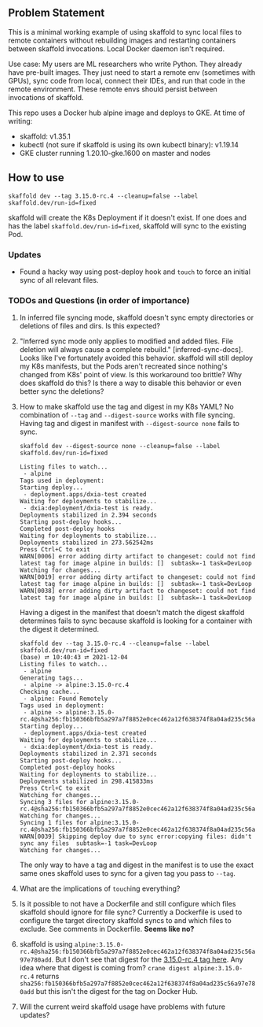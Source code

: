 ## Problem Statement

This is a minimal working example of using skaffold to sync local files to remote containers without rebuilding images
and restarting containers between skaffold invocations. Local Docker daemon isn't required.

Use case: My users are ML researchers who write Python. They already have pre-built images.
They just need to start a remote env (sometimes with GPUs), sync code from local, connect their
IDEs, and run that code in the remote environment. These remote envs should persist between
invocations of skaffold.

This repo uses a Docker hub alpine image and deploys to GKE. At time of writing:

* skaffold: v1.35.1
* kubectl (not sure if skaffold is using its own kubectl binary): v1.19.14
* GKE cluster running 1.20.10-gke.1600 on master and nodes

## How to use

`skaffold dev --tag 3.15.0-rc.4 --cleanup=false --label skaffold.dev/run-id=fixed`

skaffold will create the K8s Deployment if it doesn't exist. If one does and has the label `skaffold.dev/run-id=fixed`,
skaffold will sync to the existing Pod.

### Updates

* Found a hacky way using post-deploy hook and `touch` to force an initial sync of all relevant files.

### TODOs and Questions (in order of importance)

1. In inferred file syncing mode, skaffold doesn't sync empty directories or deletions of files and dirs. Is this expected?
2. "Inferred sync mode only applies to modified and added files. File deletion will always cause a complete
   rebuild." [inferred-sync-docs]. Looks like I've fortunately avoided this behavior. skaffold will still deploy my K8s
   manifests, but the Pods aren't recreated since nothing's changed from K8s' point of view. Is this workaround too
   brittle? Why does skaffold do this? Is there a way to disable this behavior or even better sync the deletions? 
3. How to make skaffold use the tag and digest in my K8s YAML? No combination of `--tag` and `--digest-source` works
   with file syncing. Having tag and digest in manifest with `--digest-source none` fails to sync.

   ```
   skaffold dev --digest-source none --cleanup=false --label skaffold.dev/run-id=fixed

   Listing files to watch...
    - alpine
   Tags used in deployment:
   Starting deploy...
    - deployment.apps/dxia-test created
   Waiting for deployments to stabilize...
    - dxia:deployment/dxia-test is ready.
   Deployments stabilized in 2.394 seconds
   Starting post-deploy hooks...
   Completed post-deploy hooks
   Waiting for deployments to stabilize...
   Deployments stabilized in 273.562542ms
   Press Ctrl+C to exit
   WARN[0006] error adding dirty artifact to changeset: could not find latest tag for image alpine in builds: []  subtask=-1 task=DevLoop
   Watching for changes...
   WARN[0019] error adding dirty artifact to changeset: could not find latest tag for image alpine in builds: []  subtask=-1 task=DevLoop
   WARN[0038] error adding dirty artifact to changeset: could not find latest tag for image alpine in builds: []  subtask=-1 task=DevLoop
   ```

   Having a digest in the manifest that doesn't match the digest skaffold determines fails to sync because skaffold is
   looking for a container with the digest it determined.

   ```
   skaffold dev --tag 3.15.0-rc.4 --cleanup=false --label skaffold.dev/run-id=fixed                                                                (base) ⮂ 10:40:43 ⮂ 2021-12-04
   Listing files to watch...
    - alpine
   Generating tags...
    - alpine -> alpine:3.15.0-rc.4
   Checking cache...
    - alpine: Found Remotely
   Tags used in deployment:
    - alpine -> alpine:3.15.0-rc.4@sha256:fb150366bfb5a297a7f8852e0cec462a12f638374f8a04ad235c56a97e780add
   Starting deploy...
    - deployment.apps/dxia-test created
   Waiting for deployments to stabilize...
    - dxia:deployment/dxia-test is ready.
   Deployments stabilized in 2.371 seconds
   Starting post-deploy hooks...
   Completed post-deploy hooks
   Waiting for deployments to stabilize...
   Deployments stabilized in 298.415833ms
   Press Ctrl+C to exit
   Watching for changes...
   Syncing 3 files for alpine:3.15.0-rc.4@sha256:fb150366bfb5a297a7f8852e0cec462a12f638374f8a04ad235c56a97e780add
   Watching for changes...
   Syncing 1 files for alpine:3.15.0-rc.4@sha256:fb150366bfb5a297a7f8852e0cec462a12f638374f8a04ad235c56a97e780add
   WARN[0039] Skipping deploy due to sync error:copying files: didn't sync any files  subtask=-1 task=DevLoop
   Watching for changes...
   ```

   The only way to have a tag and digest in the manifest is to use the exact same ones skaffold uses to sync for a given
   tag you pass to `--tag`.
5. What are the implications of `touch`ing everything?
6. Is it possible to not have a Dockerfile and still configure which files skaffold should ignore for file sync?
   Currently a Dockerfile is used to configure the target directory skaffold syncs to and which files to exclude. See
   comments in Dockerfile. **Seems like no?**
7. skaffold is using `alpine:3.15.0-rc.4@sha256:fb150366bfb5a297a7f8852e0cec462a12f638374f8a04ad235c56a97e780add`. But I
   don't see that digest for the [3.15.0-rc.4 tag here](https://hub.docker.com/_/alpine?tab=tags). Any idea where that
   digest is coming from? `crane digest alpine:3.15.0-rc.4`
   returns `sha256:fb150366bfb5a297a7f8852e0cec462a12f638374f8a04ad235c56a97e780add` but this isn't the digest for the
   tag on Docker Hub.
8. Will the current weird skaffold usage have problems with future updates?
